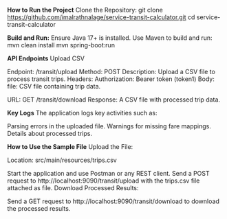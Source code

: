 **How to Run the Project**
Clone the Repository:
git clone https://github.com/imalrathnalage/service-transit-calculator.git
cd service-transit-calculator

**Build and Run:**
Ensure Java 17+ is installed.
Use Maven to build and run:
mvn clean install
mvn spring-boot:run

**API Endpoints**
Upload CSV

Endpoint: /transit/upload
Method: POST
Description: Upload a CSV file to process transit trips.
Headers:
Authorization: Bearer token (token1)
Body:
file: CSV file containing trip data.

URL: GET /transit/download
Response: A CSV file with processed trip data.

**Key Logs**
The application logs key activities such as:

Parsing errors in the uploaded file.
Warnings for missing fare mappings.
Details about processed trips.

**How to Use the Sample File**
Upload the File:

Location: src/main/resources/trips.csv

Start the application and use Postman or any REST client.
Send a POST request to http://localhost:9090/transit/upload with the trips.csv file attached as file.
Download Processed Results:

Send a GET request to http://localhost:9090/transit/download to download the processed results.

  

